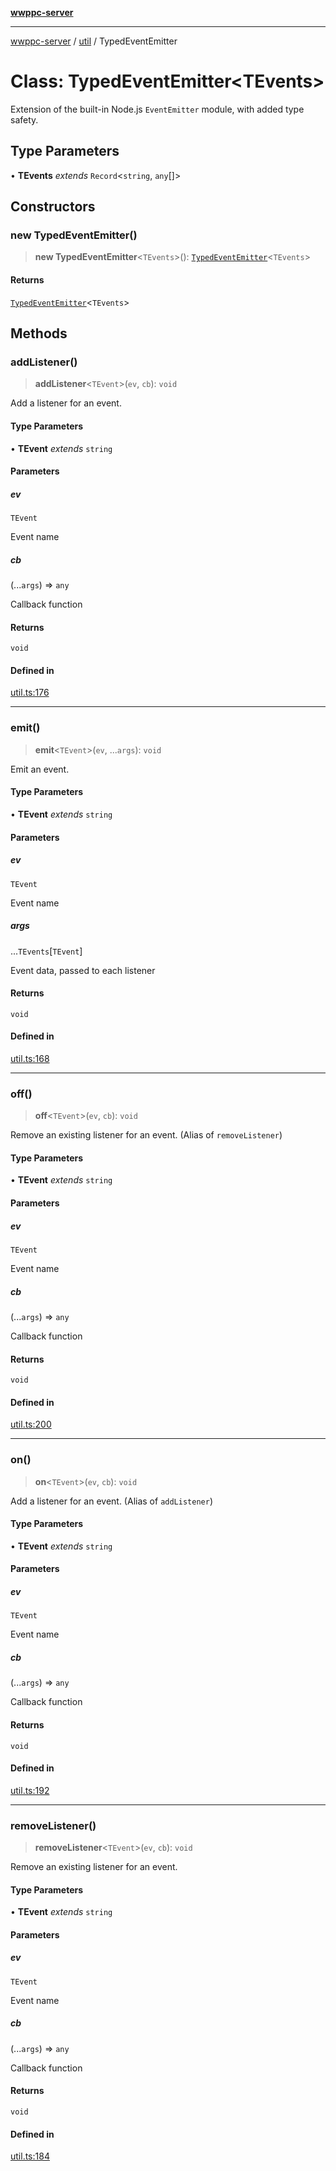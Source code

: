 [**wwppc-server**](../../README.md)

***

[wwppc-server](../../modules.md) / [util](../README.md) / TypedEventEmitter

# Class: TypedEventEmitter\<TEvents\>

Extension of the built-in Node.js `EventEmitter` module, with added type safety.

## Type Parameters

• **TEvents** *extends* `Record`\<`string`, `any`[]\>

## Constructors

### new TypedEventEmitter()

> **new TypedEventEmitter**\<`TEvents`\>(): [`TypedEventEmitter`](TypedEventEmitter.md)\<`TEvents`\>

#### Returns

[`TypedEventEmitter`](TypedEventEmitter.md)\<`TEvents`\>

## Methods

### addListener()

> **addListener**\<`TEvent`\>(`ev`, `cb`): `void`

Add a listener for an event.

#### Type Parameters

• **TEvent** *extends* `string`

#### Parameters

##### ev

`TEvent`

Event name

##### cb

(...`args`) => `any`

Callback function

#### Returns

`void`

#### Defined in

[util.ts:176](https://github.com/WWPPC/WWPPC-server/blob/8fa1fab7588b7cc0d91c585786635fd288d3453c/src/util.ts#L176)

***

### emit()

> **emit**\<`TEvent`\>(`ev`, ...`args`): `void`

Emit an event.

#### Type Parameters

• **TEvent** *extends* `string`

#### Parameters

##### ev

`TEvent`

Event name

##### args

...`TEvents`\[`TEvent`\]

Event data, passed to each listener

#### Returns

`void`

#### Defined in

[util.ts:168](https://github.com/WWPPC/WWPPC-server/blob/8fa1fab7588b7cc0d91c585786635fd288d3453c/src/util.ts#L168)

***

### off()

> **off**\<`TEvent`\>(`ev`, `cb`): `void`

Remove an existing listener for an event. (Alias of `removeListener`)

#### Type Parameters

• **TEvent** *extends* `string`

#### Parameters

##### ev

`TEvent`

Event name

##### cb

(...`args`) => `any`

Callback function

#### Returns

`void`

#### Defined in

[util.ts:200](https://github.com/WWPPC/WWPPC-server/blob/8fa1fab7588b7cc0d91c585786635fd288d3453c/src/util.ts#L200)

***

### on()

> **on**\<`TEvent`\>(`ev`, `cb`): `void`

Add a listener for an event. (Alias of `addListener`)

#### Type Parameters

• **TEvent** *extends* `string`

#### Parameters

##### ev

`TEvent`

Event name

##### cb

(...`args`) => `any`

Callback function

#### Returns

`void`

#### Defined in

[util.ts:192](https://github.com/WWPPC/WWPPC-server/blob/8fa1fab7588b7cc0d91c585786635fd288d3453c/src/util.ts#L192)

***

### removeListener()

> **removeListener**\<`TEvent`\>(`ev`, `cb`): `void`

Remove an existing listener for an event.

#### Type Parameters

• **TEvent** *extends* `string`

#### Parameters

##### ev

`TEvent`

Event name

##### cb

(...`args`) => `any`

Callback function

#### Returns

`void`

#### Defined in

[util.ts:184](https://github.com/WWPPC/WWPPC-server/blob/8fa1fab7588b7cc0d91c585786635fd288d3453c/src/util.ts#L184)
